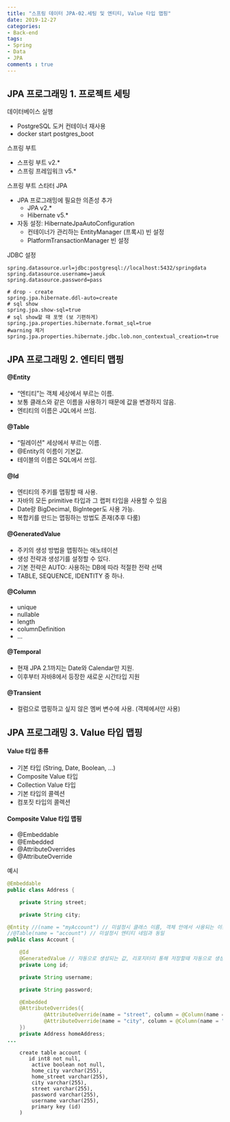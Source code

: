 ```yaml
---
title: "스프링 데이터 JPA-02.세팅 및 엔티티, Value 타입 맵핑"
date: 2019-12-27
categories: 
- Back-end
tags:
- Spring 
- Data
- JPA
comments : true
---
```


## JPA 프로그래밍 1. 프로젝트 세팅

데이터베이스 실행
- PostgreSQL 도커 컨테이너 재사용
- docker start postgres_boot

스프링 부트
- 스프링 부트 v2.*
- 스프링 프레임워크 v5.*

스프링 부트 스타터 JPA
- JPA 프로그래밍에 필요한 의존성 추가
  - JPA v2.*
  - Hibernate v5.*
- 자동 설정: HibernateJpaAutoConfiguration
  - 컨테이너가 관리하는 EntityManager (프록시) 빈 설정
  - PlatformTransactionManager 빈 설정


JDBC 설정
~~~
spring.datasource.url=jdbc:postgresql://localhost:5432/springdata
spring.datasource.username=jaeuk
spring.datasource.password=pass

# drop - create
spring.jpa.hibernate.ddl-auto=create
# sql show
spring.jpa.show-sql=true
# sql show할 때 포멧 (보 기편하게)
spring.jpa.properties.hibernate.format_sql=true
#warning 제거
spring.jpa.properties.hibernate.jdbc.lob.non_contextual_creation=true 
~~~


## JPA 프로그래밍 2. 엔티티 맵핑

#### @Entity
- “엔티티”는 객체 세상에서 부르는 이름.        
- 보통 클래스와 같은 이름을 사용하기 때문에 값을 변경하지 않음.     
- 엔티티의 이름은 JQL에서 쓰임.       

#### @Table
- “릴레이션" 세상에서 부르는 이름.      
- @Entity의 이름이 기본값.      
- 테이블의 이름은 SQL에서 쓰임.         

#### @Id
- 엔티티의 주키를 맵핑할 때 사용.        
- 자바의 모든 primitive 타입과 그 랩퍼 타입을 사용할 수 있음      
- Date랑 BigDecimal, BigInteger도 사용 가능.      
- 복합키를 만드는 맵핑하는 방법도 존재(추후 다룸)               

#### @GeneratedValue
- 주키의 생성 방법을 맵핑하는 애노테이션       
- 생성 전략과 생성기를 설정할 수 있다.       
- 기본 전략은 AUTO: 사용하는 DB에 따라 적절한 전략 선택      
- TABLE, SEQUENCE, IDENTITY 중 하나.          

#### @Column
- unique
- nullable
- length
- columnDefinition
- ...

#### @Temporal
- 현재 JPA 2.1까지는 Date와 Calendar만 지원.
- 이후부터 자바8에서 등장한 새로운 시간타입 지원

#### @Transient
- 컬럼으로 맵핑하고 싶지 않은 멤버 변수에 사용. (객체에서만 사용)



## JPA 프로그래밍 3. Value 타입 맵핑

#### Value 타입 종류
- 기본 타입 (String, Date, Boolean, ...)
- Composite Value 타입
- Collection Value 타입
- 기본 타입의 콜렉션
- 컴포짓 타입의 콜렉션

#### Composite Value 타입 맵핑
- @Embeddable
- @Embedded
- @AttributeOverrides
- @AttributeOverride

예시 
~~~java
@Embeddable
public class Address {

    private String street;

    private String city;
~~~

~~~java
@Entity //(name = "myAccount") // 미설정시 클래스 이름, 객체 안에서 사용되는 이름
//@Table(name = "account") // 미설정시 엔티티 네임과 동일
public class Account {

    @Id
    @GeneratedValue // 자동으로 생성되는 값, 리포지터리 통해 저장할때 자동으로 생성된 값을 씀
    private Long id;

    private String username;

    private String password;

    @Embedded
    @AttributeOverrides({
            @AttributeOverride(name = "street", column = @Column(name = "home_street") ),
            @AttributeOverride(name = "city", column = @Column(name = "home_city") )
    })
    private Address homeAddress;
...
~~~

~~~
    create table account (
       id int8 not null,
        active boolean not null,
        home_city varchar(255), 
        home_street varchar(255),
        city varchar(255),
        street varchar(255),
        password varchar(255),
        username varchar(255),
        primary key (id)
    )
~~~
